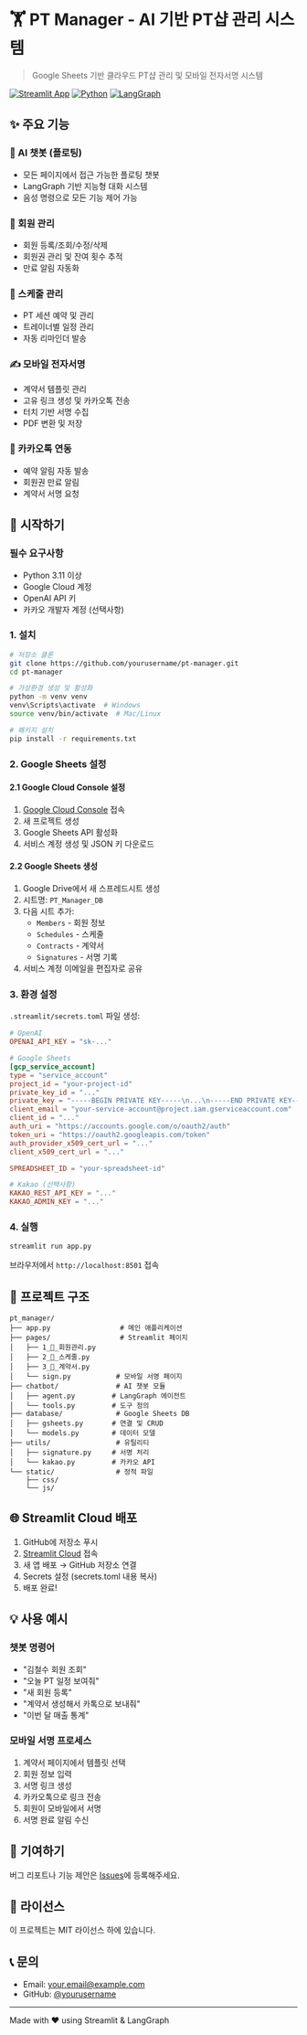 # 🏋️ PT Manager - AI 기반 PT샵 관리 시스템

> Google Sheets 기반 클라우드 PT샵 관리 및 모바일 전자서명 시스템

[![Streamlit App](https://static.streamlit.io/badges/streamlit_badge_black_white.svg)](https://streamlit.io)
[![Python](https://img.shields.io/badge/Python-3.11+-blue.svg)](https://www.python.org)
[![LangGraph](https://img.shields.io/badge/LangGraph-0.6.6+-green.svg)](https://github.com/langchain-ai/langgraph)

## ✨ 주요 기능

### 🤖 AI 챗봇 (플로팅)
- 모든 페이지에서 접근 가능한 플로팅 챗봇
- LangGraph 기반 지능형 대화 시스템
- 음성 명령으로 모든 기능 제어 가능

### 👥 회원 관리
- 회원 등록/조회/수정/삭제
- 회원권 관리 및 잔여 횟수 추적
- 만료 알림 자동화

### 📅 스케줄 관리
- PT 세션 예약 및 관리
- 트레이너별 일정 관리
- 자동 리마인더 발송

### ✍️ 모바일 전자서명
- 계약서 템플릿 관리
- 고유 링크 생성 및 카카오톡 전송
- 터치 기반 서명 수집
- PDF 변환 및 저장

### 📱 카카오톡 연동
- 예약 알림 자동 발송
- 회원권 만료 알림
- 계약서 서명 요청

## 🚀 시작하기

### 필수 요구사항
- Python 3.11 이상
- Google Cloud 계정
- OpenAI API 키
- 카카오 개발자 계정 (선택사항)

### 1. 설치

```bash
# 저장소 클론
git clone https://github.com/yourusername/pt-manager.git
cd pt-manager

# 가상환경 생성 및 활성화
python -m venv venv
venv\Scripts\activate  # Windows
source venv/bin/activate  # Mac/Linux

# 패키지 설치
pip install -r requirements.txt
```

### 2. Google Sheets 설정

#### 2.1 Google Cloud Console 설정
1. [Google Cloud Console](https://console.cloud.google.com) 접속
2. 새 프로젝트 생성
3. Google Sheets API 활성화
4. 서비스 계정 생성 및 JSON 키 다운로드

#### 2.2 Google Sheets 생성
1. Google Drive에서 새 스프레드시트 생성
2. 시트명: `PT_Manager_DB`
3. 다음 시트 추가:
   - `Members` - 회원 정보
   - `Schedules` - 스케줄
   - `Contracts` - 계약서
   - `Signatures` - 서명 기록
4. 서비스 계정 이메일을 편집자로 공유

### 3. 환경 설정

`.streamlit/secrets.toml` 파일 생성:

```toml
# OpenAI
OPENAI_API_KEY = "sk-..."

# Google Sheets
[gcp_service_account]
type = "service_account"
project_id = "your-project-id"
private_key_id = "..."
private_key = "-----BEGIN PRIVATE KEY-----\n...\n-----END PRIVATE KEY-----\n"
client_email = "your-service-account@project.iam.gserviceaccount.com"
client_id = "..."
auth_uri = "https://accounts.google.com/o/oauth2/auth"
token_uri = "https://oauth2.googleapis.com/token"
auth_provider_x509_cert_url = "..."
client_x509_cert_url = "..."

SPREADSHEET_ID = "your-spreadsheet-id"

# Kakao (선택사항)
KAKAO_REST_API_KEY = "..."
KAKAO_ADMIN_KEY = "..."
```

### 4. 실행

```bash
streamlit run app.py
```

브라우저에서 `http://localhost:8501` 접속

## 📁 프로젝트 구조

```
pt_manager/
├── app.py                 # 메인 애플리케이션
├── pages/                 # Streamlit 페이지
│   ├── 1_👥_회원관리.py
│   ├── 2_📅_스케줄.py
│   ├── 3_📝_계약서.py
│   └── sign.py           # 모바일 서명 페이지
├── chatbot/              # AI 챗봇 모듈
│   ├── agent.py         # LangGraph 에이전트
│   └── tools.py         # 도구 정의
├── database/             # Google Sheets DB
│   ├── gsheets.py       # 연결 및 CRUD
│   └── models.py        # 데이터 모델
├── utils/                # 유틸리티
│   ├── signature.py     # 서명 처리
│   └── kakao.py         # 카카오 API
└── static/               # 정적 파일
    ├── css/
    └── js/
```

## 🌐 Streamlit Cloud 배포

1. GitHub에 저장소 푸시
2. [Streamlit Cloud](https://streamlit.io/cloud) 접속
3. 새 앱 배포 → GitHub 저장소 연결
4. Secrets 설정 (secrets.toml 내용 복사)
5. 배포 완료!

## 💡 사용 예시

### 챗봇 명령어
- "김철수 회원 조회"
- "오늘 PT 일정 보여줘"
- "새 회원 등록"
- "계약서 생성해서 카톡으로 보내줘"
- "이번 달 매출 통계"

### 모바일 서명 프로세스
1. 계약서 페이지에서 템플릿 선택
2. 회원 정보 입력
3. 서명 링크 생성
4. 카카오톡으로 링크 전송
5. 회원이 모바일에서 서명
6. 서명 완료 알림 수신

## 🤝 기여하기

버그 리포트나 기능 제안은 [Issues](https://github.com/yourusername/pt-manager/issues)에 등록해주세요.

## 📄 라이선스

이 프로젝트는 MIT 라이선스 하에 있습니다.

## 📞 문의

- Email: your.email@example.com
- GitHub: [@yourusername](https://github.com/yourusername)

---

Made with ❤️ using Streamlit & LangGraph